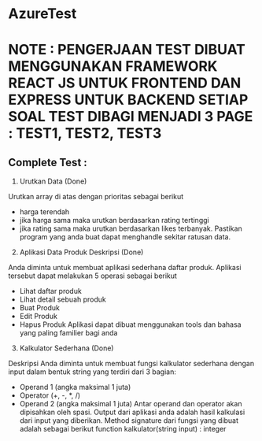 # AzureTest

# NOTE : PENGERJAAN TEST DIBUAT MENGGUNAKAN FRAMEWORK REACT JS UNTUK FRONTEND DAN EXPRESS UNTUK BACKEND SETIAP SOAL TEST DIBAGI MENJADI 3 PAGE : TEST1, TEST2, TEST3

## Complete Test : 
1. Urutkan Data (Done)

Urutkan array di atas dengan prioritas sebagai berikut 
- harga terendah
- jika harga sama maka urutkan berdasarkan rating tertinggi
- jika rating sama maka urutkan berdasarkan likes terbanyak. 
Pastikan program yang anda buat dapat menghandle sekitar ratusan data. 
2. Aplikasi Data Produk Deskripsi (Done)

Anda diminta untuk membuat aplikasi sederhana daftar produk. Aplikasi tersebut dapat melakukan 5 operasi sebagai berikut
- Lihat daftar produk
- Lihat detail sebuah produk
- Buat Produk
- Edit Produk
- Hapus Produk
Aplikasi dapat dibuat menggunakan tools dan bahasa yang paling familier bagi anda
3. Kalkulator Sederhana (Done)

Deskripsi
Anda diminta untuk membuat fungsi kalkulator sederhana dengan input dalam bentuk string yang terdiri dari 3 bagian:
- Operand 1 (angka maksimal 1 juta)
- Operator (+, -, *, /)
- Operand 2 (angka maksimal 1 juta)
Antar operand dan operator akan dipisahkan oleh spasi. Output dari aplikasi anda adalah hasil kalkulasi dari input yang diberikan.
Method signature dari fungsi yang dibuat adalah sebagai berikut
function kalkulator(string input) : integer


